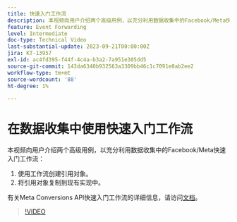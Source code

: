 ```yaml
---
title: 快速入门工作流
description: 本视频向用户介绍两个高级用例，以充分利用数据收集中的Facebook/Meta快速入门工作流。
feature: Event Forwarding
level: Intermediate
doc-type: Technical Video
last-substantial-update: 2023-09-21T00:00:00Z
jira: KT-13957
exl-id: ac4fd395-f44f-4c4a-b3a2-7a951e305dd5
source-git-commit: 143da6340b932563a3309bb46c1c7091e0ab2ee2
workflow-type: tm+mt
source-wordcount: '88'
ht-degree: 1%

---
```


# 在数据收集中使用快速入门工作流


本视频向用户介绍两个高级用例，以充分利用数据收集中的Facebook/Meta快速入门工作流：

1. 使用工作流创建引用对象。 
1. 将引用对象复制到现有实现中。

有关Meta Conversions API快速入门工作流的详细信息，请访问[文档](https://experienceleague.adobe.com/docs/experience-platform/tags/extensions/server/meta/overview.html?lang=en#quick-start)。

>[!VIDEO](https://video.tv.adobe.com/v/3424501?learn=on)
